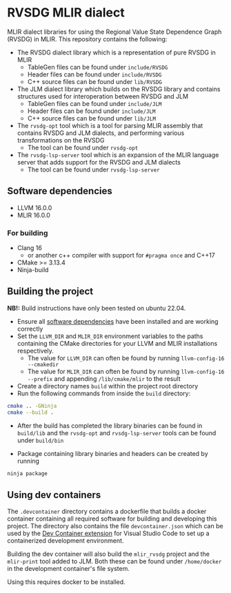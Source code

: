 # RVSDG MLIR dialect
MLIR dialect libraries for using the Regional Value State Dependence Graph (RVSDG) in MLIR. This repository contains the following:
- The RVSDG dialect library which is a representation of pure RVSDG in MLIR
    - TableGen files can be found under `include/RVSDG`
    - Header files can be found under `include/RVSDG`
    - C++ source files can be found under `lib/RVSDG`
- The JLM dialect library which builds on the RVSDG library and contains structures used for interoperation between RVSDG and JLM
    - TableGen files can be found under `include/JLM`
    - Header files can be found under `include/JLM`
    - C++ source files can be found under `lib/JLM`
- The `rvsdg-opt` tool which is a tool for parsing MLIR assembly that contains RVSDG and JLM dialects, and performing various transformations on the RVSDG
    - The tool can be found under `rvsdg-opt`
- The `rvsdg-lsp-server` tool which is an expansion of the MLIR language server that adds support for the RVSDG and JLM dialects
    - The tool can be found under `rvsdg-lsp-server`

## Software dependencies
 - LLVM 16.0.0
 - MLIR 16.0.0
 ### For building
 - Clang 16 
    - or another c++ compiler with support for `#pragma once` and C++17
 - CMake >= 3.13.4
 - Ninja-build
## Building the project
**NB!:** Build instructions have only been tested on ubuntu 22.04.

- Ensure all [software dependencies](#software-dependencies) have been installed and are working correctly
- Set the `LLVM_DIR` and `MLIR_DIR` environment variables to the paths containing the CMake directories for your LLVM and MLIR installations respectively.
    - The value for `LLVM_DIR` can often be found by running `llvm-config-16 --cmakedir`
    - The value for `MLIR_DIR` can often be found by running `llvm-config-16 --prefix` and appending `/lib/cmake/mlir` to the result
- Create a directory names `build` within the project root directory
- Run the following commands from inside the `build` directory:
```bash
cmake .. -GNinja
cmake --build .
```
- After the build has completed the library binaries can be found in `build/lib` and the `rvsdg-opt` and `rvsdg-lsp-server` tools can be found under `build/bin`

- Package containing library binaries and headers can be created by running 
```bash
ninja package
```


## Using dev containers
The `.devcontainer` directory contains a dockerfile that builds a docker container containing all required software for building and developing this project. The directory also contains the file `devcontainer.json` which can be used by the [Dev Container extension](https://code.visualstudio.com/docs/devcontainers/containers) for Visual Studio Code to set up a containerized development environment. 

Building the dev container will also build the `mlir_rvsdg` project and the `mlir-print` tool added to JLM. Both these can be found under `/home/docker` in the development container's file system.

Using this requires docker to be installed.
